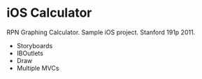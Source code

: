 # iOS Calculator
RPN Graphing Calculator. Sample iOS project. Stanford 191p 2011.
- Storyboards
- IBOutlets
- Draw
- Multiple MVCs
